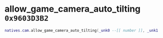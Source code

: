 # allow_game_camera_auto_tilting `0x9603D3B2`

```lua
natives.cam.allow_game_camera_auto_tilting(_unk0 --[[ number ]], _unk1 --[[ number ]])
```